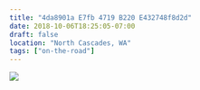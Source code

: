 ```yaml
---
title: "4da8901a E7fb 4719 B220 E432748f8d2d"
date: 2018-10-06T18:25:05-07:00
draft: false
location: "North Cascades, WA"
tags: ["on-the-road"]
---
```


![](https://d17enza3bfujl8.cloudfront.net/IMG_20180908_080416_1-01.jpg)
